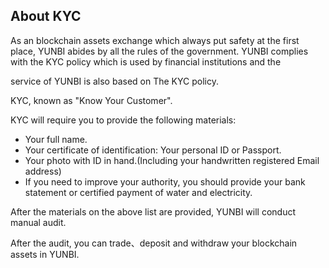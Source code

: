 ## About KYC
  As an blockchain assets exchange which always put safety at the first place, YUNBI abides by all the rules of the government. YUNBI  complies with the KYC policy which is used by financial institutions and the

service of YUNBI is also based on The KYC policy.

KYC, known as "Know Your Customer".

KYC will require you to provide the following materials:


*   Your full name.
*   Your certificate of identification: Your personal ID or Passport.
*   Your photo with ID in hand.(Including your handwritten registered Email address)
*   If you need to improve your authority, you should  provide your bank statement or certified payment of water and electricity.

After the materials on the above list  are provided, YUNBI will conduct manual audit.

After the audit, you can trade、deposit and withdraw your blockchain assets in YUNBI.
